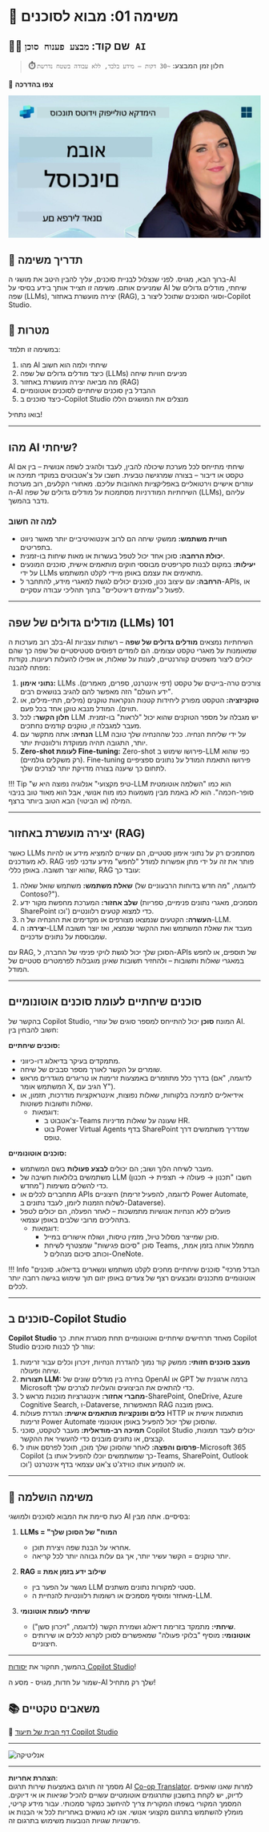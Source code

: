 <!--
CO_OP_TRANSLATOR_METADATA:
{
  "original_hash": "d6706e107678264168d77b2e107710b1",
  "translation_date": "2025-10-17T05:47:08+00:00",
  "source_file": "docs/recruit/01-introduction-to-agents/README.md",
  "language_code": "he"
}
-->
# 🚨 משימה 01: מבוא לסוכנים

## 🕵️‍♂️ שם קוד: `מבצע פענוח סוכן AI`

> **⏱️ חלון זמן המבצע:** `~30 דקות – מידע בלבד, ללא עבודה בשטח נדרשת`

🎥 **צפו בהדרכה**

[![תמונה ממוזערת של וידאו מבוא לסוכנים](../../../../../translated_images/video-thumbnail.56c0520a784a1a84608827574db5010a6f965836fb120255de402d20f2259f15.he.jpg)](https://www.youtube.com/watch?v=BhPz_zicUnM "צפו בהדרכה ביוטיוב")

## 🎯 תדריך משימה

ברוך הבא, מגויס. לפני שנצלול לבניית סוכנים, עליך להבין היטב את מושגי ה-AI שמניעים אותם. משימה זו תצייד אותך בידע בסיסי על AI שיחתי, מודלים גדולים של שפה (LLMs), יצירה מועשרת באחזור (RAG), וסוגי הסוכנים שתוכל ליצור ב-Copilot Studio.

## 🔎 מטרות

במשימה זו תלמד:

1. מהו AI שיחתי ולמה הוא חשוב  
1. כיצד מודלים גדולים של שפה (LLMs) מניעים חוויות שיחה  
1. מה מביאה יצירה מועשרת באחזור (RAG)  
1. ההבדל בין סוכנים שיחתיים לסוכנים אוטונומיים  
1. כיצד סוכנים ב-Copilot Studio מנצלים את המושגים הללו  

בואו נתחיל!

---

## מהו AI שיחתי?

AI שיחתי מתייחס לכל מערכת שיכולה להבין, לעבד ולהגיב לשפה אנושית – בין אם טקסט או דיבור – בצורה שמרגישה טבעית. חשבו על צ'אטבוטים במוקדי תמיכה או עוזרים אישיים וירטואליים באפליקציות האהובות עליכם. מאחורי הקלעים, רוב מערכות ה-AI השיחתיות המודרניות מסתמכות על מודלים גדולים של שפה (LLMs), עליהם נדבר בהמשך.

### למה זה חשוב

- **חוויית משתמש:** ממשקי שיחה הם לרוב אינטואיטיביים יותר מאשר ניווט בתפריטים.  
- **יכולת הרחבה:** סוכן אחד יכול לטפל בעשרות או מאות שיחות בו-זמנית.  
- **יעילות:** במקום לבנות סקריפטים מבוססי חוקים מותאמים אישית, סוכנים המונעים על ידי LLMs מתאימים את עצמם באופן מיידי לקלט המשתמש.  
- **הרחבה:** עם עיצוב נכון, סוכנים יכולים לגשת למאגרי מידע, להתחבר ל-APIs, או לפעול כ"עמיתים דיגיטליים" בתוך תהליכי עבודה עסקיים.

---

## מודלים גדולים של שפה (LLMs) 101

בלב רוב מערכות ה-AI השיחתיות נמצאים **מודלים גדולים של שפה** – רשתות עצביות שמאומנות על מאגרי טקסט עצומים. הם לומדים דפוסים סטטיסטיים של שפה כך שהם יכולים ליצור משפטים קוהרנטיים, לענות על שאלות, או אפילו להעלות רעיונות. נקודות מפתח להבנה:

1. **נתוני אימון:** LLMs צורכים טרה-בייטים של טקסט (דפי אינטרנט, ספרים, מאמרים). "ידע העולם" הזה מאפשר להם להגיב בנושאים רבים.  
1. **טוקניזציה:** הטקסט מפורק ליחידות קטנות הנקראות טוקנים (מילים, תתי-מילים, או תווים). המודל מנבא טוקן אחד בכל פעם.  
1. **חלון הקשר:** לכל LLM יש מגבלה על מספר הטוקנים שהוא יכול "לראות" בו-זמנית. מעבר למגבלה זו, טוקנים קודמים נחתכים.  
1. **הנחיה:** אתה מתקשר עם LLM על ידי שליחת הנחיה. ככל שההנחיה שלך טובה יותר, התגובה תהיה ממוקדת ורלוונטית יותר.  
1. **Zero-shot לעומת Fine-tuning:** Zero-shot פירושו שימוש ב-LLM כפי שהוא (רק משקלים גולמיים). Fine-tuning פירושו התאמת המודל על נתונים ספציפיים לתחום כך שיענה בצורה מדויקת יותר לצרכים שלך.

!!! Tip "טיפ מקצועי"
    אנלוגיה נפוצה היא ש-LLM הוא כמו "השלמה אוטומטית סופר-חכמה". הוא לא באמת מבין משמעות כמו מוח אנושי, אבל הוא מאוד טוב בניבוי המילה (או הביטוי) הבא הטוב ביותר ברצף.

---

## יצירה מועשרת באחזור (RAG)

כאשר LLMs מסתמכים רק על נתוני אימון סטטיים, הם עשויים להמציא מידע או להיות לא מעודכנים. RAG פותר את זה על ידי מתן אפשרות למודל "לחפש" מידע עדכני לפני שהוא יוצר תשובה. באופן כללי, RAG עובד כך:

1. **שאלת משתמש:** משתמש שואל שאלה (לדוגמה, "מה חדש בדוחות הרבעוניים של Contoso?").  
1. **שלב אחזור:** המערכת מחפשת מקור ידע (מסמכים, מאגרי נתונים פנימיים, ספריות SharePoint וכו') כדי למצוא קטעים רלוונטיים.  
1. **העשרה:** הקטעים שנמצאו מצורפים או מקדימים את ההנחיה של ה-LLM.  
1. **יצירה:** ה-LLM מעבד את שאלת המשתמש ואת ההקשר שנמצא, ואז יוצר תשובה שמבוססת על נתונים עדכניים.  

עם RAG, הסוכן שלך יכול לגשת לויקי פנימי של החברה, ל-APIs של תוספים, או לחפש במאגרי שאלות ותשובות – ולהחזיר תשובות שאינן מוגבלות לפרמטרים סטטיים של המודל.

---

## סוכנים שיחתיים לעומת סוכנים אוטונומיים

בהקשר של Copilot Studio, המונח **סוכן** יכול להתייחס למספר סוגים של עוזרי AI. חשוב להבחין בין:

**סוכנים שיחתיים:**

- מתמקדים בעיקר בדיאלוג דו-כיווני.  
- שומרים על הקשר לאורך מספר סבבים של שיחה.  
- בדרך כלל מתוזמרים באמצעות זרימות או טריגרים מוגדרים מראש (לדוגמה, "אם המשתמש אומר X, הגיב עם Y").  
- אידיאליים לתמיכה בלקוחות, שאלות נפוצות, אינטראקציות מודרכות, תזמון, או שאלות ותשובות פשוטות.  
  - דוגמאות:  
    - צ'אטבוט ב-Teams שעונה על שאלות מדיניות HR.  
    - בוט Power Virtual Agents בדף SharePoint שמדריך משתמשים דרך טופס.  

**סוכנים אוטונומיים:**

- מעבר לשיחה הלוך ושוב; הם יכולים **לבצע פעולות** בשם המשתמש.  
- משתמשים בלולאות חשיבה של LLM (חשבו "תכנון → פעולה → תצפית → תכנון מחדש") כדי להשלים משימות.  
- מתחברים לכלים או APIs חיצוניים (לדוגמה, להפעיל זרימת Power Automate, לשלוח הזמנות ליומן, לעבד נתונים ב-Dataverse).  
- פועלים ללא הנחיות אנושיות מתמשכות – לאחר הפעלה, הם יכולים לטפל בתהליכים מרובי שלבים באופן עצמאי.  
  - דוגמאות:  
    - סוכן שמייצר מסלול טיול, מזמין טיסות, ושולח אישורים במייל.  
    - סוכן "סיכום פגישות" שמצטרף לשיחת Teams, מתמלל אותה בזמן אמת, וכותב סיכום מנהלים ל-OneNote.  

!!! Info "הבדל מרכזי"
    סוכנים שיחתיים מחכים לקלט משתמש ונשארים בדיאלוג. סוכנים אוטונומיים מתכננים ומבצעים רצף של צעדים באופן יזום תוך שימוש בגישה רחבה יותר לכלים.

---

## סוכנים ב-Copilot Studio

**Copilot Studio** מאחד תרחישים שיחתיים ואוטונומיים תחת מסגרת אחת. כך Copilot Studio עוזר לך לבנות סוכנים:

1. **מעצב סוכנים חזותי:** ממשק קוד נמוך להגדרת הנחיות, זיכרון וכלים עבור זרימות שיחה ופעולה.  
1. **תצורות LLM:** בחירה בין מודלים שונים של OpenAI או GPT ברמה ארגונית של Microsoft כדי להתאים את הביצועים והעלויות לצרכים שלך.  
1. **מחברי אחזור:** אינטגרציות מוכנות מראש ל-SharePoint, OneDrive, Azure Cognitive Search, ו-Dataverse, המאפשרות RAG באופן מובנה.  
1. **כלים ופונקציות מותאמים אישית:** הגדרת פעולות HTTP מותאמות אישית או זרימות Power Automate שהסוכן שלך יכול להפעיל באופן אוטונומי.  
1. **תמיכה רב-מודאלית:** מעבר לטקסט, סוכני Copilot Studio יכולים לעבד תמונות, קבצים, או נתונים מובנים כדי להעשיר את ההקשר.  
1. **פרסום והפצה:** לאחר שהסוכן שלך מוכן, תוכל לפרסם אותו ל-Microsoft 365 Copilot (כך שמשתמשים יוכלו להפעיל אותו ב-Teams, SharePoint, Outlook וכו') או להטמיע אותו כווידג'ט צ'אט עצמאי בדף אינטרנט.

---

## 🎉 משימה הושלמה

כעת סיימת את המבוא לסוכנים ולמושגי AI בסיסיים. אתה מבין:

1. **LLMs = "המוח" של הסוכן שלך**  
   - אחראי על הבנת שפה ויצירת תוכן.  
   - יותר טוקנים = הקשר עשיר יותר, אך גם עלות גבוהה יותר לכל קריאה.  

1. **RAG = שילוב ידע בזמן אמת**  
   - מגשר על הפער בין LLM סטטי למקורות נתונים משתנים.  
   - מאחזר ומוסיף מסמכים או רשומות רלוונטיות להנחיית ה-LLM.  

1. **שיחתי לעומת אוטונומי**  
   - **שיחתי:** מתמקד בזרימת דיאלוג ושמירת הקשר (לדוגמה, "זיכרון סשן").  
   - **אוטונומי:** מוסיף "בלוקי פעולה" שמאפשרים לסוכן לקרוא לכלים או שירותים חיצוניים.

---
בהמשך, תחקור את [יסודות Copilot Studio](../02-copilot-studio-fundamentals/README.md)!

שמור על חדות, מגויס - מסע ה-AI שלך רק מתחיל!

## 📚 משאבים טקטיים

🔗 [דף הבית של תיעוד Copilot Studio](https://learn.microsoft.com/microsoft-copilot-studio/)

---

<img src="https://m365-visitor-stats.azurewebsites.net/agent-academy/recruit/01-introduction-to-agents" alt="אנליטיקה" />

---

**הצהרת אחריות**:  
מסמך זה תורגם באמצעות שירות תרגום AI [Co-op Translator](https://github.com/Azure/co-op-translator). למרות שאנו שואפים לדיוק, יש לקחת בחשבון שתרגומים אוטומטיים עשויים להכיל שגיאות או אי דיוקים. המסמך המקורי בשפתו המקורית צריך להיחשב כמקור סמכותי. עבור מידע קריטי, מומלץ להשתמש בתרגום מקצועי אנושי. אנו לא נושאים באחריות לכל אי הבנות או פרשנויות שגויות הנובעות משימוש בתרגום זה.